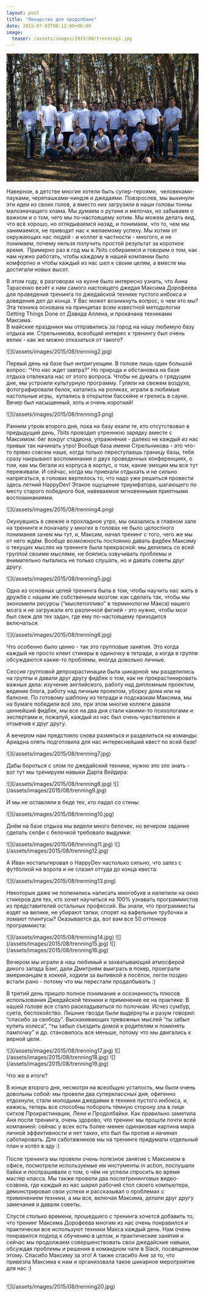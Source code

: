 ```yaml
---
layout: post
title: "Лекарство для продолбаек"
date: 2015-07-03T00:12:00+06:00
image:
  teaser: /assets/images/2015/08/trenning1.jpg
---
```


![](/assets/images/2015/08/trenning1.jpg)
<p>Наверное, в детстве многие хотели быть супер-героями,  человеками-пауками, черепашками-ниндзя и джедаями. Повзрослев, мы выкинули эти идеи из своих голов, а вместо них загрузили в наши головы тонны малозначащего хлама. Мы думаем о рутине и мелочах, но забываем о важном и о том, чего мы по-настоящему хотим. Мы можем делать вид, что всё хорошо, но оглядываемся назад, и понимаем, что то, чем мы занимаемся, не приводит нас к желаемому успеху. Мы хотим от окружающих нас людей - и коллег в частности - многого, и не понимаем, почему нельзя получить простой результат за короткое время.  Примерно раз в год мы в 7bits собираемся и говорим о том, как нам нужно работать, чтобы каждому в нашей компании было комфортно и чтобы каждый из нас шел к своим целям, а вместе мы достигали новых высот. </p><p>В этом году, в разговорах на кухне было интересно узнать, что Анна Тарасенко везёт к нам самого настоящего джедая Максима Дорофеева для проведения тренинга по джедайской технике пустого инбокса и доведения дел до конца. У Вас может возникнуть вопрос, о чем это мы? Эта техника основана на принципах всем известной методологии Getting Things Done от Дэвида Аллена, и прокачана техниками Максима.<br/>В майские праздники мы отправились за город на нашу любимую базу отдыха им. Стрельникова, всеобщий интерес к тренингу был очень велик - как же можно отказаться от такого?</p>
![](/assets/images/2015/08/trenning2.jpg)
<p>Первый день на базе был интригующим. В голове лишь один большой вопрос: &ldquo;Что нас ждет завтра?&rdquo; Но природа и обстановка на базе отдыха отвлекала нас от этого вопроса. Чтобы не думать о грядущем дне, мы устроили культурную программу. Гуляли на свежем воздухе, фотографировали белок, катались на роликах, играли в любимые настольные игры,  купались в открытом бассейне и грелись в сауне. Вечер был насыщенный, хоть и очень короткий!</p>
![](/assets/images/2015/08/trenning3.png)
<p>Ранним утром второго дня, пока на базу ехали те, кто отсутствовал в предыдущий день, 7bits проводил утреннюю зарядку вместе с Максимом: бег вокруг стадиона, упражнения - далеко не каждый из нас привык так начинать утро! Вообще база имени Стрельникова - это что-то прямо совсем наше, когда только переступаешь границу базы, тебя сразу накрывают воспоминания о двух проведенных конференциях, о том, как мы бегали из корпуса в корпус, о том, какие эмоции мы все тут переживали. И сейчас, когда мы приехали отдыхать и не сильно напрягаться, в головах вертелось то, что надо уже решиться провести здесь летний HappyDev! Этакое ощущение триумфатора, шагающего по месту старого победного боя, навеваемое мгновенными приятными воспоминаниями.</p>
![](/assets/images/2015/08/trenning4.png)
<p>Окунувшись в свежее и прохладное утро, мы оказались в главном зале на тренинге и поначалу у многих в головах не было целостного понимания зачем мы тут, и, Максим, начал тренинг с того, чего же мы от него ждём. Вообще возможность постоянно давать фидбек Максиму о текущих мыслях на тренинге была прекрасной: мы делились со всей группой своими мыслями, не боялись озвучивать проблемы и внимательно пытались не только слушать, но и давать советы друг другу. </p>
![](/assets/images/2015/08/trenning5.jpg)
<p>Одна из основных целей тренинга была в том, чтобы научить нас жить в дружбе с нашим же собственным мозгом: как сделать так, чтобы мы экономили ресурсы (&ldquo;мыслетопливо&rdquo; в терминологии Макса) нашего мозга и не загружали его различной фигней - это нужно, чтобы мозг был свеж для тех задач, где ему по-настоящему приходится включаться.   </p>
![](/assets/images/2015/08/trenning6.jpg)
<p>Что особенно было ценно - так это групповые занятия. Это когда каждый не просто клеит стикеры в одиночку в тетради, а когда в группе обсуждаются какие-то проблемы, иногда довольно личные.<br/></p><p>Сессия групповой депрокрастинации была шикарной: мы разделились на группы и давали друг другу фидбек о том, как не прокрастинировать важные дела: изучение английского, работу над дипломным проектом, ведение блога, работу над личным проектом, уборку дома или на балконе. По готовому шаблону из тетради и подсказкам Максима, мы на бумаге победили всё зло, при этом многие коллеги давали ценнейший фидбек, мы все на два дня стали какими-то психологами и экспертами и, пожалуй, каждый из нас был очень чувствителен и отзывчив к друг другу.</p><p>А вечером нам предстояло снова размяться и разделиться на команды: Ариадна опять подготовила для нас интереснейший квест по всей базе!<br/></p>
![](/assets/images/2015/08/trenning7.jpg)
<p>Дабы бороться с злом по джедайский технике, нужно это зло знать - вот тут мы тренируем навыки Дарта Вейдера:</p>
![](/assets/images/2015/08/trenning8.jpg)
![](/assets/images/2015/08/trenning9.jpg)
<p>И мы не оставляли в беде тех, кто падал со стены:</p>
![](/assets/images/2015/08/trenning10.jpg)
<p>Днём на базе отдыха мы видели много белочек, но вечером задание сделать селфи с белочкой требовало выдумки:</p>
![](/assets/images/2015/08/trenning11.jpg)
![](/assets/images/2015/08/trenning12.jpg)
<p>А Иван ностальгировал о HappyDev настолько сильно, что залез с футболкой на ворота и не слазил оттуда до конца квеста:</p>
![](/assets/images/2015/08/trenning13.png)
<p>Некоторые даже не поленились написать многобукв и налепили на окно стикеров для тех, кто хочет научиться на 100% узнавать программистов из представителей остальных профессий. Вы знали, что программисты ездят на велике, не убирают тапки, спорят на вафельные трубочки и ломают плинтусы? Оказывается да, вот вам все 50 оттенков программиста:<br/></p>
![](/assets/images/2015/08/trenning14.jpg)
![](/assets/images/2015/08/trenning15.jpg)
![](/assets/images/2015/08/trenning16.jpg)
<p>Вечером мы играли в наш любимый и захватывающий атмосферой дикого запада Бэнг, дали Дмитриям выиграть в покер, проиграли американцам в хоккей, ходили за выпивкой в посёлок, легли поздно встали рано - потому что мы перестали продалбывать :)<br/></p><p>В третий день пришло полное понимание и осознанность плюсов использования Джедайской техники и применение ее на практике. В нашей голове все стало раскладываться по полочкам. Исчез сумбур, суета, беспокойство. Лишние гвозди были выдернуты и разум говорил: &ldquo;спасибо за свободу&rdquo;. Выскакивающих тревожных мыслей &ldquo;ты забыл купить колеса&rdquo;, &ldquo;ты забыл съездить домой к родителям и поменять лампочку&rdquo; и др. становилось все меньше, потому что мы двигались к верной цели.</p>
![](/assets/images/2015/08/trenning17.jpg)
![](/assets/images/2015/08/trenning18.jpg)
![](/assets/images/2015/08/trenning19.jpg)
<p>Что же в итоге? </p><p>В конце второго дня, несмотря на всеобщую усталость, мы были очень довольны собой: мы провели два суперклассных дня, офигенно отдохнули, стали молодыми джедаями в технике пустого инбокса, и, кажись, теперь все способны побороть тёмную сторону зла в лице ситхов Прокрастинации, Лени и Продолбайки. Как правильно заметила Аня после тренинга, очень здорово, что тренинг мы прошли почти всей компанией: сейчас у всех есть более-менее одинаковая картина мира личной эффективности и нет таких, кто был бы против и начинал саботировать. Для саботажников мы на тренинге придумали отдельный план и котёл в аду :)<br/><br/>После тренинга мы провели очень полезное занятие с Максимом в офисе, посмотрели используемые им инстументы in action, послушали байки и поспрашивали о том, о чём не успели спросить во время мастер класса. Мы также провели два послетренинговых видео-созвона, где каждый из нас шарил рабочий стол своего компьютера, демонстрировал свои успехи и рассказывал о проблемах с применением техники, а мы все, включая Максима, делали друг другу замечания и давали советы. </p><p>Спустя столько времени, прошедшего с тренинга хочется добавить то, что тренинг Максима Дорофеева многим из нас очень понравился и практически все используют техники Макса каждый день. Нам очень понравился подход к обучению в целом, и практические занятия и сейчас мы продолжаем совершенствовать свои джедайские навыки, обсуждая проблемы и решения в командном чате в Slack, посвященном этому. Спасибо Максиму за это! А также спасибо Ане за то, что привезла Максима к нам и организовала такое шикарное мероприятие для нас :)<br/><br/></p>
![](/assets/images/2015/08/trenning20.jpg)
